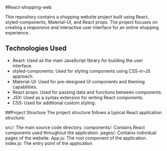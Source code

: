 #React-shopping-web

This repository contains a shopping website project built using React, styled-components, Material-UI, and React props. 
The project focuses on creating a responsive and interactive user interface for an online shopping experience.

## Technologies Used

- React: Used as the main JavaScript library for building the user interface.
- styled-components: Used for styling components using CSS-in-JS approach.
- Material-UI: Used for pre-designed UI components and theming capabilities.
- React props: Used for passing data and functions between components.
- JSX: Used as a syntax extension for writing React components.
- CSS: Used for additional custom styling.

##Project Structure
The project structure follows a typical React application structure:

src/: The main source code directory.
components/: Contains React components used throughout the application.
pages/: Contains individual pages of the website.
App.js: The root component of the application.
index.js: The entry point of the application.
